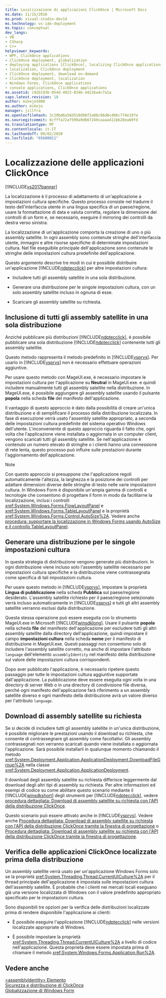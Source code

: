 ```yaml
---
title: Localizzazione di applicazioni ClickOnce | Microsoft Docs
ms.date: 11/15/2016
ms.prod: visual-studio-dev14
ms.technology: vs-ide-deployment
ms.topic: conceptual
dev_langs:
- VB
- CSharp
- C++
helpviewer_keywords:
- WPF, ClickOnce applications
- ClickOnce deployment, globalization
- deploying applications [ClickOnce], localizing ClickOnce applications
- localization, ClickOnce deployment
- ClickOnce deployment, download on-demand
- ClickOnce deployment, localization
- Windows Forms, ClickOnce applications
- console applications, ClickOnce applications
ms.assetid: c92b193b-054d-4923-834b-d4226a4c7a1a
caps.latest.revision: 18
author: mikejo5000
ms.author: mikejo
manager: jillfra
ms.openlocfilehash: 3c29bd6a58d510d98f2a08c96d0cd0bc774e197e
ms.sourcegitcommit: 6cfffa72af599a9d667249caaaa411bb28ea69fd
ms.translationtype: MT
ms.contentlocale: it-IT
ms.lasthandoff: 09/02/2020
ms.locfileid: "65680011"
---
```

# <a name="localizing-clickonce-applications"></a>Localizzazione delle applicazioni ClickOnce
[!INCLUDE[vs2017banner](../includes/vs2017banner.md)]

La localizzazione è il processo di adattamento di un'applicazione a impostazioni cultura specifiche. Questo processo consiste nel tradurre il testo dell'interfaccia utente in una lingua specifica di un paese/regione, usare la formattazione di data e valuta corretta, regolare la dimensione dei controlli di un form e, se necessario, eseguire il mirroring dei controlli da destra verso sinistra.  
  
 La localizzazione di un'applicazione comporta la creazione di uno o più assembly satellite. In ogni assembly sono contenute stringhe dell'interfaccia utente, immagini e altre risorse specifiche di determinate impostazioni cultura. Nel file eseguibile principale dell'applicazione sono contenute le stringhe delle impostazioni cultura predefinite dell'applicazione.  
  
 Questo argomento descrive tre modi in cui è possibile distribuire un'applicazione [!INCLUDE[ndptecclick](../includes/ndptecclick-md.md)] per altre impostazioni cultura:  
  
- Includere tutti gli assembly satellite in una sola distribuzione.  
  
- Generare una distribuzione per le singole impostazioni cultura, con un solo assembly satellite incluso in ognuna di esse.  
  
- Scaricare gli assembly satellite su richiesta.  
  
## <a name="including-all-satellite-assemblies-in-a-deployment"></a>Inclusione di tutti gli assembly satellite in una sola distribuzione  
 Anziché pubblicare più distribuzioni [!INCLUDE[ndptecclick](../includes/ndptecclick-md.md)], è possibile pubblicare una sola distribuzione [!INCLUDE[ndptecclick](../includes/ndptecclick-md.md)] contenente tutti gli assembly satellite.  
  
 Questo metodo rappresenta il metodo predefinito in [!INCLUDE[vsprvs](../includes/vsprvs-md.md)]. Per usarlo in [!INCLUDE[vsprvs](../includes/vsprvs-md.md)] non è necessario effettuare operazioni aggiuntive.  
  
 Per usare questo metodo con MageUI.exe, è necessario impostare le impostazioni cultura per l'applicazione su **Neutral** in MageUI.exe. e quindi includere manualmente tutti gli assembly satellite nella distribuzione. In MageUI.exe, è possibile aggiungere gli assembly satellite usando il pulsante **popola** nella scheda **file** del manifesto dell'applicazione.  
  
 Il vantaggio di questo approccio è dato dalla possibilità di creare un'unica distribuzione e di semplificare il processo della distribuzione localizzata. In fase di esecuzione verrà usato l'assembly satellite appropriato, a seconda delle impostazioni cultura predefinite del sistema operativo Windows dell'utente. L'inconveniente di questo approccio riguarda il fatto che, ogni volta che l'applicazione viene installata o aggiornata in un computer client, vengono scaricati tutti gli assembly satellite. Se nell'applicazione è contenuto un numero elevato di stringhe o i clienti hanno una connessione di rete lenta, questo processo può influire sulle prestazioni durante l'aggiornamento dell'applicazione.  
  
> [!NOTE]
> Con questo approccio si presuppone che l'applicazione regoli automaticamente l'altezza, la larghezza e la posizione dei controlli per adattare dimensioni diverse delle stringhe di testo nelle varie impostazioni cultura. In Windows Form è disponibile un'ampia gamma di controlli e tecnologie che consentono di progettare il form in modo da facilitarne la localizzazione, inclusi i controlli <xref:System.Windows.Forms.FlowLayoutPanel> e <xref:System.Windows.Forms.TableLayoutPanel> e la proprietà <xref:System.Windows.Forms.Control.AutoSize%2A>.  Vedere anche [procedura: supportare la localizzazione in Windows Forms usando AutoSize e il controllo TableLayoutPanel](https://msdn.microsoft.com/library/1zkt8b33\(v=vs.110\)).  
  
## <a name="generate-one-deployment-for-each-culture"></a>Generare una distribuzione per le singole impostazioni cultura  
 In questa strategia di distribuzione vengono generate più distribuzioni. In ogni distribuzione viene incluso solo l'assembly satellite necessario per impostazioni cultura specifiche e la distribuzione viene contrassegnata come specifica di tali impostazioni cultura.  
  
 Per usare questo metodo in [!INCLUDE[vsprvs](../includes/vsprvs-md.md)], impostare la proprietà **Lingua di pubblicazione** nella scheda **Pubblica** sul paese/regione desiderato. L'assembly satellite richiesto per il paese/regione selezionato verrà incluso automaticamente in [!INCLUDE[vsprvs](../includes/vsprvs-md.md)] e tutti gli altri assembly satellite verranno esclusi dalla distribuzione.  
  
 Questa stessa operazione può essere eseguita con lo strumento MageUI.exe in Microsoft [!INCLUDE[winsdklong](../includes/winsdklong-md.md)]. Usare il pulsante **popola** nella scheda **file** del manifesto dell'applicazione per escludere tutti gli altri assembly satellite dalla directory dell'applicazione, quindi impostare il campo **impostazioni cultura** nella scheda **nome** per il manifesto di distribuzione in MageUI.exe. Questi passaggi non consentono solo di includere l'assembly satellite corretto, ma anche di impostare l'attributo `language` dell'elemento `assemblyIdentity` nel manifesto della distribuzione sul valore delle impostazioni cultura corrispondenti.  
  
 Dopo aver pubblicato l'applicazione, è necessario ripetere questo passaggio per tutte le impostazioni cultura aggiuntive supportate dall'applicazione. La pubblicazione deve essere eseguita ogni volta in una directory di server Web o in una directory di condivisione file diversa, perché ogni manifesto dell'applicazione farà riferimento a un assembly satellite diverso e ogni manifesto della distribuzione avrà un valore diverso per l'attributo `language`.  
  
## <a name="downloading-satellite-assemblies-on-demand"></a>Download di assembly satellite su richiesta  
 Se si decide di includere tutti gli assembly satellite in un'unica distribuzione, è possibile migliorare le prestazioni usando il download su richiesta, che consente di contrassegnare gli assembly come facoltativi. Gli assembly contrassegnati non verranno scaricati quando viene installata o aggiornata l'applicazione. Sarà possibile installarli in qualunque momento chiamando il metodo <xref:System.Deployment.Application.ApplicationDeployment.DownloadFileGroup%2A> nella classe <xref:System.Deployment.Application.ApplicationDeployment>.  
  
 Il download degli assembly satellite su richiesta differisce leggermente dal download degli altri tipi di assembly su richiesta. Per altre informazioni ed esempi di codice su come abilitare questo scenario mediante il [!INCLUDE[winsdkshort](../includes/winsdkshort-md.md)] degli strumenti per [!INCLUDE[ndptecclick](../includes/ndptecclick-md.md)], vedere [procedura dettagliata: Download di assembly satellite su richiesta con l'API della distribuzione ClickOnce](../deployment/walkthrough-downloading-satellite-assemblies-on-demand-with-the-clickonce-deployment-api.md).  
  
 Questo scenario può essere attivato anche in [!INCLUDE[vsprvs](../includes/vsprvs-md.md)].  Vedere anche [Procedura dettagliata: Download di assembly satellite su richiesta con l'API della distribuzione ClickOnce tramite la finestra di progettazione](https://msdn.microsoft.com/library/ms366788\(v=vs.110\)) o [Procedura dettagliata: Download di assembly satellite su richiesta con l'API della distribuzione ClickOnce tramite la finestra di progettazione](https://msdn.microsoft.com/library/ms366788\(v=vs.120\)).  
  
## <a name="testing-localized-clickonce-applications-before-deployment"></a>Verifica delle applicazioni ClickOnce localizzate prima della distribuzione  
 Un assembly satellite verrà usato per un'applicazione Windows Forms solo se la proprietà <xref:System.Threading.Thread.CurrentUICulture%2A> per il thread principale dell'applicazione è impostata sulle impostazioni cultura dell'assembly satellite. È probabile che i clienti nei mercati locali eseguano già una versione localizzata di Windows con il valore predefinito appropriato specificato per le impostazioni cultura.  
  
 Sono disponibili tre opzioni per la verifica delle distribuzioni localizzate prima di rendere disponibile l'applicazione ai clienti:  
  
- È possibile eseguire l'applicazione [!INCLUDE[ndptecclick](../includes/ndptecclick-md.md)] nelle versioni localizzate appropriate di Windows.  
  
- È possibile impostare la proprietà <xref:System.Threading.Thread.CurrentUICulture%2A> a livello di codice nell'applicazione. Questa proprietà deve essere impostata prima di chiamare il metodo <xref:System.Windows.Forms.Application.Run%2A>.  
  
## <a name="see-also"></a>Vedere anche  
 [\<assemblyIdentity> Elemento](../deployment/assemblyidentity-element-clickonce-deployment.md)   
 [Sicurezza e distribuzione di ClickOnce](../deployment/clickonce-security-and-deployment.md)   
 [Globalizzazione di Windows Form](https://msdn.microsoft.com/library/72f6cd92-83be-45ec-aa37-9cb8e3ebc3c5)

